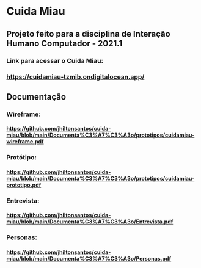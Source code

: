 # Cuida Miau

## Projeto feito para a disciplina de Interação Humano Computador - 2021.1

### Link para acessar o Cuida Miau:
### https://cuidamiau-tzmib.ondigitalocean.app/

## Documentação
### Wireframe:
#### https://github.com/jhiltonsantos/cuida-miau/blob/main/Documenta%C3%A7%C3%A3o/prototipos/cuidamiau-wireframe.pdf
### Protótipo:
#### https://github.com/jhiltonsantos/cuida-miau/blob/main/Documenta%C3%A7%C3%A3o/prototipos/cuidamiau-prototipo.pdf
### Entrevista:
#### https://github.com/jhiltonsantos/cuida-miau/blob/main/Documenta%C3%A7%C3%A3o/Entrevista.pdf
### Personas:
#### https://github.com/jhiltonsantos/cuida-miau/blob/main/Documenta%C3%A7%C3%A3o/Personas.pdf
